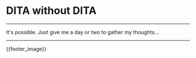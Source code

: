 # DITA without DITA

<hr/>

It's possible. Just give me a day or two to gather my thoughts...

<hr/>

{{footer_image}}
